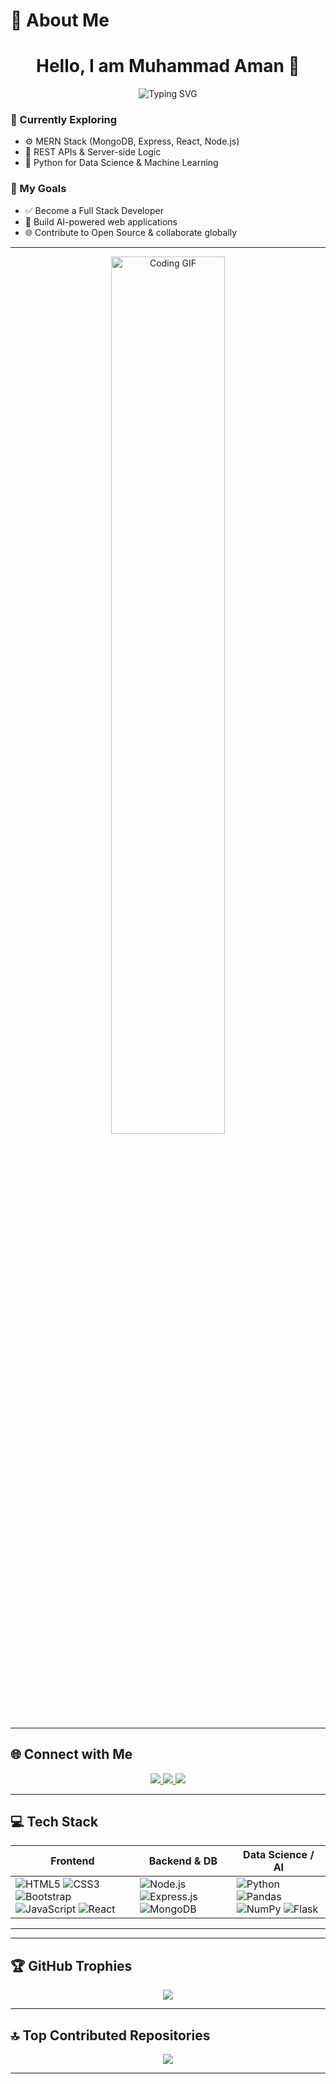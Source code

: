 # 💫 About Me
<h1 align="center">Hello, I am Muhammad Aman 👋</h1>

<p align="center">
  <img src="https://readme-typing-svg.demolab.com?font=Fira+Code&size=24&pause=1000&color=3F80FF&center=true&vCenter=true&width=500&lines=Web+Developer;Data+Science+and+Ai" alt="Typing SVG" />
</p>


### 🧠 Currently Exploring
- ⚙️ MERN Stack (MongoDB, Express, React, Node.js)  
- 🔌 REST APIs & Server-side Logic  
- 🧪 Python for Data Science & Machine Learning  

### 🎯 My Goals
- ✅ Become a Full Stack Developer  
- 🤖 Build AI-powered web applications  
- 🌐 Contribute to Open Source & collaborate globally  

---

<div align="center">
  <img src="https://media.giphy.com/media/qgQUggAC3Pfv687qPC/giphy.gif" width="60%" alt="Coding GIF" />
</div>

---

## 🌐 Connect with Me  

<p align="center">
  <a href="https://www.instagram.com/amandevhub?utm_source=qr&igsh=OHRsNTI2d2Y3dDdu" target="_blank">
    <img src="https://img.shields.io/badge/Instagram-%23E4405F.svg?style=for-the-badge&logo=instagram&logoColor=white" />
  </a>
  <a href="mailto:muhammadaman25april@gmail.com" target="_blank">
    <img src="https://img.shields.io/badge/Gmail-D14836.svg?style=for-the-badge&logo=gmail&logoColor=white" />
  </a>
 
  <a href="https://github.com/muhammadamanoffical" target="_blank">
    <img src="https://img.shields.io/badge/GitHub-100000?style=for-the-badge&logo=github&logoColor=white" />
  </a>
</p>

---

## 💻 Tech Stack

| **Frontend** | **Backend & DB** | **Data Science / AI** |
|--------------|------------------|------------------------|
| ![HTML5](https://img.shields.io/badge/HTML5-E34F26?style=flat&logo=html5&logoColor=white) ![CSS3](https://img.shields.io/badge/CSS3-1572B6?style=flat&logo=css3&logoColor=white) ![Bootstrap](https://img.shields.io/badge/Bootstrap-7952B3?style=flat&logo=bootstrap&logoColor=white) ![JavaScript](https://img.shields.io/badge/JavaScript-F7DF1E?style=flat&logo=javascript&logoColor=black) ![React](https://img.shields.io/badge/React-61DAFB?style=flat&logo=react&logoColor=black) | ![Node.js](https://img.shields.io/badge/Node.js-339933?style=flat&logo=nodedotjs&logoColor=white) ![Express.js](https://img.shields.io/badge/Express.js-000000?style=flat&logo=express&logoColor=white) ![MongoDB](https://img.shields.io/badge/MongoDB-4EA94B?style=flat&logo=mongodb&logoColor=white) | ![Python](https://img.shields.io/badge/Python-3776AB?style=flat&logo=python&logoColor=white) ![Pandas](https://img.shields.io/badge/Pandas-150458?style=flat&logo=pandas&logoColor=white) ![NumPy](https://img.shields.io/badge/NumPy-013243?style=flat&logo=numpy&logoColor=white) ![Flask](https://img.shields.io/badge/Flask-000000?style=flat&logo=flask&logoColor=white) |

---



---

## 🏆 GitHub Trophies

<p align="center">
  <img src="https://github-profile-trophy.vercel.app/?username=muhammadamanoffical&theme=radical&no-frame=true&no-bg=true&margin-w=4" />
</p>

---

## 🔝 Top Contributed Repositories

<p align="center">
  <img src="https://github-contributor-stats.vercel.app/api?username=muhammadamanoffical&limit=5&theme=dark&combine_all_yearly_contributions=true" />
</p>

---

<!-- Made with ❤️ by Aman | Inspired by GPRM -->
